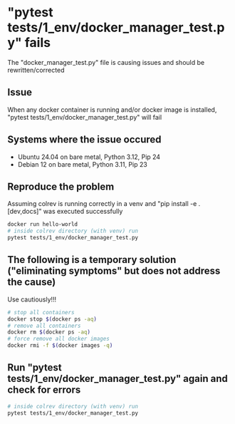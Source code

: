 # "pytest tests/1_env/docker_manager_test.py" fails

The "docker_manager_test.py" file is causing issues and should be rewritten/corrected

## Issue

When any docker container is running and/or docker image is installed, "pytest tests/1_env/docker_manager_test.py" will fail

## Systems where the issue occured

- Ubuntu 24.04 on bare metal, Python 3.12, Pip 24
- Debian 12 on bare metal, Python 3.11, Pip 23

## Reproduce the problem

Assuming colrev is running correctly in a venv and "pip install -e .[dev,docs]" was executed successfully

```bash
docker run hello-world
# inside colrev directory (with venv) run
pytest tests/1_env/docker_manager_test.py 
```

## The following is a temporary solution ("eliminating symptoms" but does not address the cause)

Use cautiously!!!

``` bash
# stop all containers
docker stop $(docker ps -aq)
# remove all containers
docker rm $(docker ps -aq)
# force remove all docker images
docker rmi -f $(docker images -q)
```

## Run "pytest tests/1_env/docker_manager_test.py" again and check for errors

```bash
# inside colrev directory (with venv) run
pytest tests/1_env/docker_manager_test.py 
```

